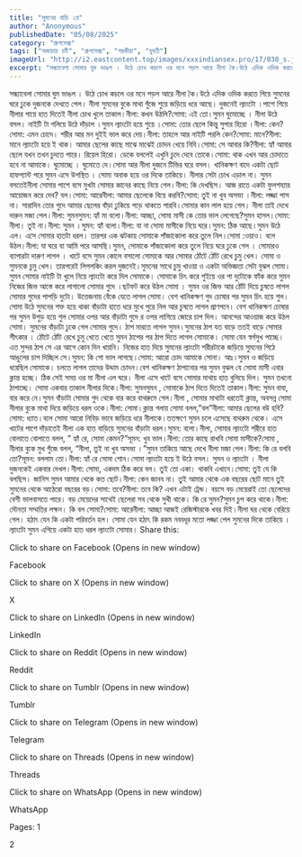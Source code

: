 ```yaml
---
title: "সুমনের বাড়ি ২য়"
author: "Anonymous"
publishedDate: "05/08/2025"
category: "গ্রুপসেক্স"
tags: ["অজাচার চটি", "গ্রুপসেক্স", "পরকীয়া", "যুবতী"]
imageUrl: "http://i2.eastcontent.top/images/xxxindiansex.pro/17/030_s.jpg"
excerpt: "সন্ধ্যাবেলা সোমার ঘুম ভাঙল । উঠে চোখ কচলে ওর মনে পড়ল আরে নীলা কৈ।উঠে এদিক ওদিক করতে গিয়ে সুমনের ঘরে ঢুকে দুজনকে দেখতে পেল। নীলা সুমনের বুকে মাথা গুঁজে শুয়ে জড়িয়ে ধরে আছে। দুজনেই ল্যাংটো ।পাশে গিয়ে নীল..."
---
```


সন্ধ্যাবেলা সোমার ঘুম ভাঙল । উঠে চোখ কচলে ওর মনে পড়ল আরে নীলা কৈ।উঠে এদিক ওদিক করতে গিয়ে সুমনের ঘরে ঢুকে দুজনকে দেখতে পেল। নীলা সুমনের বুকে মাথা গুঁজে শুয়ে জড়িয়ে ধরে আছে। দুজনেই ল্যাংটো ।পাশে গিয়ে নীলার গায়ে হাত দিতেই নীলা চোখ খুলে তাকাল।নীলা: কখন উঠলি?সোমা: এই তো।সুমন ঘুমোচ্ছে । নীলা উঠে বসল। নাইটি টা গলিয়ে উঠে দাঁড়াল ।সুমন ল্যাংটো হয়ে শুয়ে ।সোমা: তোর ছেলে কিন্তু সুপার হিরো ।নীলা: কেন?সোমা: এমন চোদে। শরীর আর মন দুইই ভাল করে দেয়।নীলা: তাহলে আর নাইটি পরলি কেন?সোমা: মানে?নীলা: মানে ল্যাংটো হয়ে ই থাক। আমার ছেলের কাছে মাঝে মাঝেই চোদন খেয়ে নিবি।সোমা: সে আবার কি?নীলা: হ্যাঁ আমার ছেলে যখন তখন চুদতে পারে। রিয়েল হিরো। ডেকে বললেই এখুনি চুদে দেবে তোকে।সোমা: থাক এখন আর চোদাতে হবে না আমাকে। ঘুমোচ্ছে । ঘুমোতে দে।সোমা আর নীলা দুজনে টিভির ঘরে বসল। খানিকক্ষণ বাদে একটা ছোট হাফপ্যান্ট পরে সুমন এসে উপস্থিত । সোমা অবাক হয়ে ওর দিকে তাকিয়ে। নীলার সেটা চোখ এড়াল না। সুমন বসতেইনীলা সোমার পাশে বসে মুখটা সোমার কানের কাছে নিয়ে গেল।নীলা: কি দেখছিস। আজ রাতে একটা ফুলশয্যার আয়োজন করে দেব? বল।সোমা: আরেনীলা: আমার ছেলেকে বিয়ে করবি?সোমা: তুই না খুব অসভ্য ।নীলা: লজ্জা পাস না। সারাদিন তোর গুদে আমার ছেলের বাঁড়া ঢুকিয়ে পড়ে থাকতে পারবি।সোমার কান লাল হয়ে গেল। নীলা তাই দেখে দারুন মজা পেল।নীলা: সুমনসুমন: হ্যাঁ মা বলো।নীলা: আচ্ছা, সোমা মাসী কে তোর ভাল লেগেছে?সুমন হাসল।সোমা: নীলা। তুই না।নীলা: সুমন ।সুমন: হ্যাঁ বলো।নীলা: যা না সোমা মাসীকে নিয়ে ঘরে।সুমন: ঠিক আছে।সুমন উঠে এল। এসে সোমার হাতটা ধরল। তারপর এক ঝটকায় সোমাকে পাঁজাকোলা করে তুলে নিল।সোমা :ওয়াও। বলে উঠল।নীলা: যা ঘরে যা আমি পরে আসছি।সুমন, সোমাকে পাঁজাকোলা করে তুলে নিয়ে ঘরে ঢুকে গেল । সোমারও ব্যাপারটা দারুণ লাগল । খাটে বসে সুমন কোলে বসালো সোমাকে আর সোমার ঠোঁটে ঠোঁট রেখে চুমু খেল। সোমা ও সুমনকে চুমু খেল। তারপরেই লিপলকিং করল দুজনেই।সুমনের সাথে চুমু খাওয়া ও একটা অভিজ্ঞতা সেটা বুঝল সোমা। সুমন সোমার নাইটি টা খুলে নিয়ে ল্যাংটো করে দিল সোমাকে। সোমাকে চিৎ করে শুইয়ে ওর পা দুটোকে ফাঁক করে সুমন নিজের জিভ আস্তে করে লাগালো সোমার গুদে ।ছটফট করে উঠল সোমা । সুমন ওর জিভ আর ঠোঁট দিয়ে চুষতে লাগল সোমার গুদের পাপড়ি দুটো। উত্তেজনায় বেঁকে যেতে লাগল সোমা। বেশ খানিকক্ষণ গুদ চোষার পর সুমন চিৎ হয়ে শুল। সোমা উঠে সুমনের শক্ত হয়ে থাকা বাঁড়াটা হাতে ধরে মুখে পুরে নিল আর চুষতে লাগল প্রাণপনে। বেশ খানিকক্ষণ চোষার পর সুমন উপুড় হয়ে শুল সোমার ওপর আর বাঁড়াটা গুদে র ওপর লাগিয়ে জোরে চাপ দিল। আনন্দের আওয়াজ করে উঠল সোমা। সুমনের বাঁড়াটা ঢুকে গেল সোমার গুদে। ঠাপ মারতে লাগল সুমন।সুমনের ঠাপ যত বাড়ে ততই বাড়ে সোমার শীৎকার । ঠোঁটে ঠোঁট রেখে চুমু খেতে খেতে সুমন ঠাপের পর ঠাপ দিতে লাগল সোমাকে। সোমা যেন স্বর্গসুখ পাচ্ছে। এত সুন্দর ঠাপ সে এর আগে কোন দিন খায়নি। নিজের হাত দিয়ে সুমনের ল্যাংটো শরীরটাকে জড়িয়ে সুমনের পিঠে আঙুলের চাপ দিচ্ছিল সে।সুমন: কি গো ভাল লাগছে।সোমা: আরো চোদ আমাকে সোনা। আঃ।সুমন ও জড়িয়ে ধরেছিল সোমাকে। চলতে লাগল তাদের উদ্দাম চোদন।বেশ খানিকক্ষণ ঠাপানোর পর সুমন বুঝল যে সোমা মাসী এবার ক্লান্ত হচ্ছে। ঠিক সেই সময় ওর মা নীলা এল ঘরে। নীলা এসে খাটে বসে সোমার মাথায় হাত বুলিয়ে দিল। সুমন তখনো ঠাপাচ্ছে। সোমা একবার তাকাল নীলার দিকে।নীলা: সুমনসুমন , সোমাকে ঠাপ দিতে দিতেই তাকাল।নীলা: সুমন বাবা, বার করে নে।সুমন বাঁড়াটা সোমার গুদ থেকে বার করে বাথরুমে গেল।নীলা , সোমার মাথাটা ধরতেই ক্লান্ত, অবসন্ন সোমা নীলার বুকে মাথা দিয়ে জড়িয়ে ধরল ওকে।নীলা: সোমা।ক্লান্ত গলায় সোমা বলল,”বল”নীলা: আমার ছেলের বউ হবি?সোমা: ধ্যাত।বলে সোমা আরো নিবিড় ভাবে জড়িয়ে ধরে নীলাকে।ততক্ষণে সুমন চলে এসেছে বাথরুম থেকে। এসে খাটের পাশে দাঁড়াতেই নীলা এক হাত বাড়িয়ে সুমনের বাঁড়াটা ধরল।সুমন: বলো।নীলা, সোমার ল্যাংটো শরীরে হাত বোলাতে বোলাতে বলল, ” হ্যাঁ রে, সোমা কেমন?”সূমন: খুব ভাল।নীলা: তোর কাছে রাখবি সোমা মাসীকে?সোমা , নীলার বুকে মুখ গুঁজে বলল, “নীলা, তুই না খুব অসভ্য ।”সুমন তাকিয়ে আছে দেখে নীলা মজা পেল।নীলা: কি রে বলবি তো?সূমন: বললাম তো।নীলা: হ্যাঁ রে সোমা শোন।সোমা ল্যাংটো হয়ে ই উঠে বসল। সুমন ও ল্যাংটো । নীলা দুজনকেই একবার দেখল।নীলা: সোমা, একদম ঠিক করে বল। তুই তো একা। থাকবি এখানে।সোমা: তুই যে কি বলছিস। জানিস সুমন আমার থেকে কত ছোট।নীলা: কেন জানব না। তুই আমার থেকে এক বছরের ছোট মানে তুই সুমনের থেকে আঠেরো বছরের বড়।সোমা: তবে?নীলা: তবে কি? এখন এটাই ট্রেন্ড। বয়সে বড় মেয়েরাই তো ছেলেদের বেশী ভালবাসতে পারে। বড় মেয়েদের সাথেই ছেলেরা সব থেকে সুখী থাকে। কি রে সুমন?সুমন চুপ করে থাকে।নীলা: মৌনতা সম্মতির লক্ষন। কি বল সোমা?সোমা: আরেনীলা: আচ্ছা আজই রেজিস্টারকে খবর দিই।নীলা ঘর থেকে বেরিয়ে গেল। হঠাৎ যেন কি একটা পরিবর্তন হল। সোমা যেন হঠাৎ কি রকম নববধূর মতো লজ্জা পেল সুমনের দিকে তাকিয়ে । ল্যাংটো সুমন এগিয়ে একটা হাত ধরল ল্যাংটো সোমার।
Share this:


Click to share on Facebook (Opens in new window)


Facebook




Click to share on X (Opens in new window)


X




Click to share on LinkedIn (Opens in new window)


LinkedIn




Click to share on Reddit (Opens in new window)


Reddit




Click to share on Tumblr (Opens in new window)


Tumblr




Click to share on Telegram (Opens in new window)


Telegram




Click to share on Threads (Opens in new window)


Threads




Click to share on WhatsApp (Opens in new window)


WhatsApp


Pages: 
1
 
2
